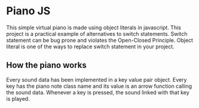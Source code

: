
# Piano JS

This simple virtual piano is made using object literals in javascript. This project is a practical example of alternatives to switch statements. Switch statement can be bug prone and violates the Open-Closed Principle. Object literal is one of the ways to replace switch statement in your project.


## How the piano works

Every sound data has been implemented in a key value pair object. Every key has the piano note class name and its value is an arrow function calling the sound data. 
Whenever a key is pressed, the sound linked with that key is played. 
